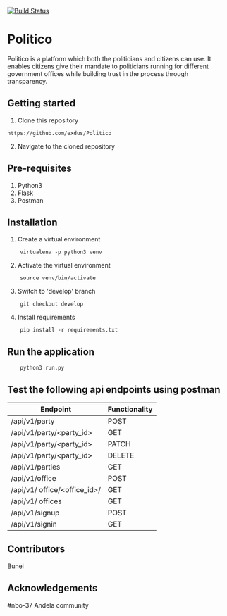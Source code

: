 [![Build Status](https://travis-ci.org/exdus/Politico.svg?branch=develop)](https://travis-ci.org/exdus/Politico)

# Politico

Politico is a platform which both the politicians and citizens can use. It enables citizens give their mandate to politicians running for different government offices while building trust in the process through transparency. 



Getting started
--------------------
1. Clone this repository
```
https://github.com/exdus/Politico
```

2. Navigate to the cloned repository

Pre-requisites
----------------------
1. Python3
2. Flask
3. Postman

Installation
---------------------------------
1. Create a virtual environment
```
    virtualenv -p python3 venv
```

2. Activate the virtual environment
```
    source venv/bin/activate
```

3. Switch to 'develop' branch
```
    git checkout develop
```

4. Install requirements
```
    pip install -r requirements.txt
```

Run the application
---------------------------------
```
    python3 run.py
```
Test the following api endpoints using postman
-----------------------------------------------

| Endpoint | Functionality |
----------|---------------
/api/v1/party             | POST    | Create a party record
/api/v1/party/<party_id>  | GET     |Fetch a specific party record
/api/v1/party/<party_id>  | PATCH     |Edit a given party record
/api/v1/party/<party_id>  | DELETE  |delete a specific party record
/api/v1/parties           | GET	    |Fetch all party records
/api/v1/office            | POST	|Create a political office 
/api/v1/ office/<office_id>/|GET    | get specific office details
/api/v1/ offices          | GET	    |View all political offices
/api/v1/signup            | POST    |sign up for an account
/api/v1/signin            | GET     |sign into the api


	
Contributors
-----------------------------
Bunei



Acknowledgements
--------------------------------
#nbo-37
Andela community
